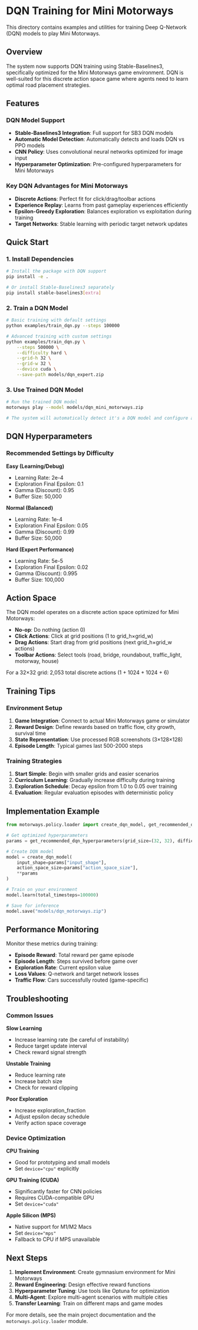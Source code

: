 # DQN Training for Mini Motorways

This directory contains examples and utilities for training Deep Q-Network (DQN) models to play Mini Motorways.

## Overview

The system now supports DQN training using Stable-Baselines3, specifically optimized for the Mini Motorways game environment. DQN is well-suited for this discrete action space game where agents need to learn optimal road placement strategies.

## Features

### DQN Model Support
- **Stable-Baselines3 Integration**: Full support for SB3 DQN models
- **Automatic Model Detection**: Automatically detects and loads DQN vs PPO models
- **CNN Policy**: Uses convolutional neural networks optimized for image input
- **Hyperparameter Optimization**: Pre-configured hyperparameters for Mini Motorways

### Key DQN Advantages for Mini Motorways
- **Discrete Actions**: Perfect fit for click/drag/toolbar actions
- **Experience Replay**: Learns from past gameplay experiences efficiently
- **Epsilon-Greedy Exploration**: Balances exploration vs exploitation during training
- **Target Networks**: Stable learning with periodic target network updates

## Quick Start

### 1. Install Dependencies

```bash
# Install the package with DQN support
pip install -e .

# Or install Stable-Baselines3 separately
pip install stable-baselines3[extra]
```

### 2. Train a DQN Model

```bash
# Basic training with default settings
python examples/train_dqn.py --steps 100000

# Advanced training with custom settings  
python examples/train_dqn.py \
    --steps 500000 \
    --difficulty hard \
    --grid-h 32 \
    --grid-w 32 \
    --device cuda \
    --save-path models/dqn_expert.zip
```

### 3. Use Trained DQN Model

```bash
# Run the trained DQN model
motorways play --model models/dqn_mini_motorways.zip

# The system will automatically detect it's a DQN model and configure accordingly
```

## DQN Hyperparameters

### Recommended Settings by Difficulty

**Easy (Learning/Debug)**
- Learning Rate: 2e-4
- Exploration Final Epsilon: 0.1
- Gamma (Discount): 0.95
- Buffer Size: 50,000

**Normal (Balanced)**
- Learning Rate: 1e-4  
- Exploration Final Epsilon: 0.05
- Gamma (Discount): 0.99
- Buffer Size: 50,000

**Hard (Expert Performance)**
- Learning Rate: 5e-5
- Exploration Final Epsilon: 0.02
- Gamma (Discount): 0.995
- Buffer Size: 100,000

## Action Space

The DQN model operates on a discrete action space optimized for Mini Motorways:

- **No-op**: Do nothing (action 0)
- **Click Actions**: Click at grid positions (1 to grid_h×grid_w)
- **Drag Actions**: Start drag from grid positions (next grid_h×grid_w actions)
- **Toolbar Actions**: Select tools (road, bridge, roundabout, traffic_light, motorway, house)

For a 32×32 grid: 2,053 total discrete actions (1 + 1024 + 1024 + 6)

## Training Tips

### Environment Setup
1. **Game Integration**: Connect to actual Mini Motorways game or simulator
2. **Reward Design**: Define rewards based on traffic flow, city growth, survival time
3. **State Representation**: Use processed RGB screenshots (3×128×128)
4. **Episode Length**: Typical games last 500-2000 steps

### Training Strategies
1. **Start Simple**: Begin with smaller grids and easier scenarios
2. **Curriculum Learning**: Gradually increase difficulty during training
3. **Exploration Schedule**: Decay epsilon from 1.0 to 0.05 over training
4. **Evaluation**: Regular evaluation episodes with deterministic policy

## Implementation Example

```python
from motorways.policy.loader import create_dqn_model, get_recommended_dqn_hyperparameters

# Get optimized hyperparameters
params = get_recommended_dqn_hyperparameters(grid_size=(32, 32), difficulty="normal")

# Create DQN model
model = create_dqn_model(
    input_shape=params["input_shape"],
    action_space_size=params["action_space_size"],
    **params
)

# Train on your environment
model.learn(total_timesteps=100000)

# Save for inference
model.save("models/dqn_motorways.zip")
```

## Performance Monitoring

Monitor these metrics during training:

- **Episode Reward**: Total reward per game episode
- **Episode Length**: Steps survived before game over
- **Exploration Rate**: Current epsilon value
- **Loss Values**: Q-network and target network losses
- **Traffic Flow**: Cars successfully routed (game-specific)

## Troubleshooting

### Common Issues

**Slow Learning**
- Increase learning rate (be careful of instability)  
- Reduce target update interval
- Check reward signal strength

**Unstable Training**
- Reduce learning rate
- Increase batch size
- Check for reward clipping

**Poor Exploration**
- Increase exploration_fraction
- Adjust epsilon decay schedule
- Verify action space coverage

### Device Optimization

**CPU Training**
- Good for prototyping and small models
- Set `device="cpu"` explicitly

**GPU Training (CUDA)**
- Significantly faster for CNN policies
- Requires CUDA-compatible GPU
- Set `device="cuda"`

**Apple Silicon (MPS)**
- Native support for M1/M2 Macs
- Set `device="mps"`
- Fallback to CPU if MPS unavailable

## Next Steps

1. **Implement Environment**: Create gymnasium environment for Mini Motorways
2. **Reward Engineering**: Design effective reward functions
3. **Hyperparameter Tuning**: Use tools like Optuna for optimization
4. **Multi-Agent**: Explore multi-agent scenarios with multiple cities
5. **Transfer Learning**: Train on different maps and game modes

For more details, see the main project documentation and the `motorways.policy.loader` module.